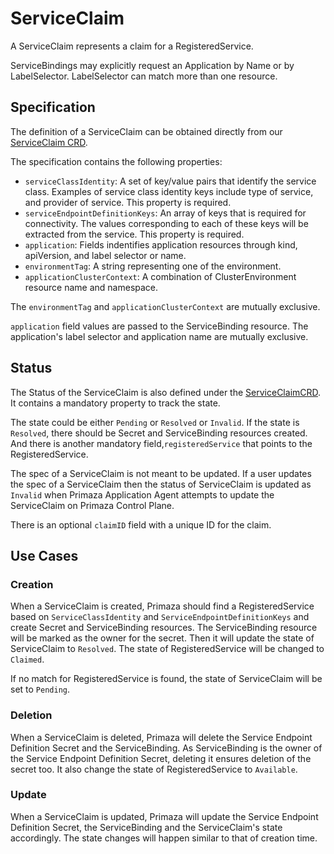 # ServiceClaim

A ServiceClaim represents a claim for a RegisteredService.

ServiceBindings may explicitly request an Application by Name or by LabelSelector.
LabelSelector can match more than one resource.

## Specification

The definition of a ServiceClaim can be obtained directly from our [ServiceClaim CRD](https://github.com/primaza/primaza/blob/main/config/crd/bases/primaza.io_serviceclaims.yaml).

The specification contains the following properties:

- `serviceClassIdentity`: A set of key/value pairs that identify the service class.
  Examples of service class identity keys include type of service, and provider of service.
  This property is required.
- `serviceEndpointDefinitionKeys`: An array of keys that is required for connectivity.
  The values corresponding to each of these keys will be extracted from the service.
  This property is required.
- `application`: Fields indentifies application resources through kind, apiVersion, and label selector or name.
- `environmentTag`: A string representing one of the environment.
- `applicationClusterContext`: A combination of ClusterEnvironment resource name and namespace.

The `environmentTag` and `applicationClusterContext` are mutually exclusive.

`application` field values are passed to the ServiceBinding resource.
The application's label selector and application name are mutually exclusive.

## Status

The Status of the ServiceClaim is also defined under the [ServiceClaimCRD](../../config/crd/bases/primaza.io_serviceclaims.yaml).
It contains a mandatory property to track the state.

The state could be either `Pending` or `Resolved` or `Invalid`.
If the state is `Resolved`, there should be Secret and ServiceBinding resources created. And there is another mandatory field,`registeredService` that points to the RegisteredService.

The spec of a ServiceClaim is not meant to be updated.
If a user updates the spec of a ServiceClaim then the status of ServiceClaim is updated as `Invalid` when Primaza Application Agent attempts to update the ServiceClaim on Primaza Control Plane.

There is an optional `claimID` field with a unique ID for the claim.

<!-- TODO: Add conditions description -->

## Use Cases

### Creation

When a ServiceClaim is created, Primaza should find a RegisteredService based on `ServiceClassIdentity` and `ServiceEndpointDefinitionKeys` and create Secret and ServiceBinding resources.
The ServiceBinding resource will be marked as the owner for the secret.
Then it will update the state of ServiceClaim to `Resolved`.
The state of RegisteredService will be changed to `Claimed`.

If no match for RegisteredService is found, the state of ServiceClaim will be set to `Pending`.

### Deletion

When a ServiceClaim is deleted, Primaza will delete the Service Endpoint Definition Secret and the ServiceBinding.
As ServiceBinding is the owner of the Service Endpoint Definition Secret, deleting it ensures deletion of the secret too.
It also change the state of RegisteredService to `Available`.

### Update

When a ServiceClaim is updated, Primaza will update the Service Endpoint Definition Secret, the ServiceBinding and the ServiceClaim's state accordingly.
The state changes will happen similar to that of creation time.
